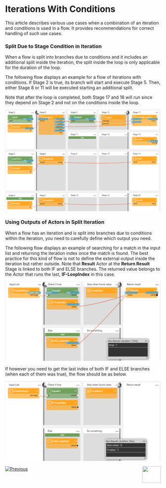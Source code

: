 # Iterations With Conditions

This article describes various use cases when a combination of an iteration and conditions is used in a flow. It provides recommendations for correct handling of such use cases.

### Split Due to Stage Condition in Iteration

When a flow is split into branches due to conditions and it includes an additional split inside the iteration, the split inside the loop is only applicable for the duration of the loop.

The following flow displays an example for a flow of iterations with conditions. If Stage 2 is true, its branch will start and execute Stage 5. Then, either Stage 8 or 11 will be executed starting an additional split. 

Note that after the loop is completed, both Stage 17 and 18 will run since they depend on Stage 2 and not on the conditions inside the loop.

<img src="images/iterate_over_branches.PNG" alt="image" style="zoom:70%;" />

### Using Outputs of Actors in Split Iteration

When a flow has an iteration and is split into branches due to conditions within the iteration, you need to carefully define which output you need. 

The following flow displays an example of searching for a match in the input list and returning the iteration index once the match is found. The best practice for this kind of flow is not to define the external output inside the iteration but rather outside. Note that **Result** Actor at the **Return Result** Stage is linked to both IF and ELSE branches. The returned value belongs to the Actor that runs the last, **IF-LoopIndex** in this case.

<img src="images/iterate_with_condition1.png" alt="image" style="zoom:70%;" />

If however you need to get the last index of both IF and ELSE branches (when each of them was true), the flow should be as below. 

<img src="images/iterate_with_condition2.png" alt="image" style="zoom:70%;" />





[![Previous](/articles/images/Previous.png)](21a_complex_iteration_flows.md)[<img align="right" width="60" height="54" src="/articles/images/Next.png">](22_broadway_flow_inner_flows.md)

